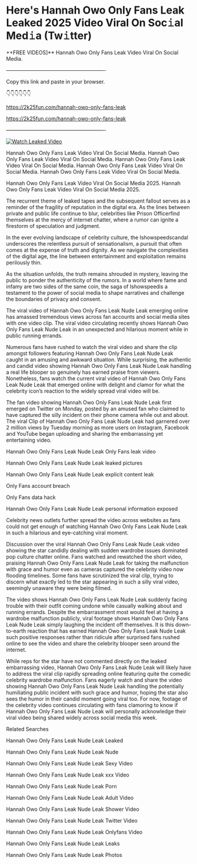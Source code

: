 # Here's Hannah Owo Only Fans Leak Leaked 2025 Video Viral On Soc𝚒al Med𝚒a (Tw𝚒tter)

++FREE VIDEOS]** Hannah Owo Only Fans Leak Video Viral On Social Media.

———————————————————-

Copy this link and paste in your browser.

👇👇👇👇👇👇

https://2k25fun.com/hannah-owo-only-fans-leak

https://2k25fun.com/hannah-owo-only-fans-leak

———————————————————-

[![Watch Leaked Video](https://miro.medium.com/v2/resize:fit:828/format:webp/1*cilzJN44JGOrTw9NJCrNHA.gif "Watch Leaked Video")](https://2k25fun.com/hannah-owo-only-fans-leak)

Hannah Owo Only Fans Leak Video Viral On Social Media. Hannah Owo Only Fans Leak Video Viral On Social Media. Hannah Owo Only Fans Leak Video Viral On Social Media. Hannah Owo Only Fans Leak Video Viral On Social Media. Hannah Owo Only Fans Leak Video Viral On Social Media.

Hannah Owo Only Fans Leak Video Viral On Social Media 2025. Hannah Owo Only Fans Leak Video Viral On Social Media 2025.

The recurrent theme of leaked tapes and the subsequent fallout serves as a reminder of the fragility of reputation in the digital era. As the lines between private and public life continue to blur, celebrities like Prison Officerfind themselves at the mercy of internet chatter, where a rumor can ignite a firestorm of speculation and judgment.

In the ever evolving landscape of celebrity culture, the Ishowspeedscandal underscores the relentless pursuit of sensationalism, a pursuit that often comes at the expense of truth and dignity. As we navigate the complexities of the digital age, the line between entertainment and exploitation remains perilously thin.

As the situation unfolds, the truth remains shrouded in mystery, leaving the public to ponder the authenticity of the rumors. In a world where fame and infamy are two sides of the same coin, the saga of Ishowspeedis a testament to the power of social media to shape narratives and challenge the boundaries of privacy and consent.

The viral video of Hannah Owo Only Fans Leak Nude Leak emerging online has amassed tremendous views across fan accounts and social media sites with one video clip. The viral video circulating recently shows Hannah Owo Only Fans Leak Nude Leak in an unexpected and hilarious moment while in public running errands.

Numerous fans have rushed to watch the viral video and share the clip amongst followers featuring Hannah Owo Only Fans Leak Nude Leak caught in an amusing and awkward situation. While surprising, the authentic and candid video showing Hannah Owo Only Fans Leak Nude Leak handling a real life blooper so genuinely has earned praise from viewers. Nonetheless, fans watch the current viral video of Hannah Owo Only Fans Leak Nude Leak that emerged online with delight and clamor for what the celebrity icon’s reaction to the widely spread viral video will be.

The fan video showing Hannah Owo Only Fans Leak Nude Leak first emerged on Twitter on Monday, posted by an amused fan who claimed to have captured the silly incident on their phone camera while out and about. The viral Clip of Hannah Owo Only Fans Leak Nude Leak had garnered over 2 million views by Tuesday morning as more users on Instagram, Facebook and YouTube began uploading and sharing the embarrassing yet entertaining video.

Hannah Owo Only Fans Leak Nude Leak Only Fans leak video

Hannah Owo Only Fans Leak Nude Leak leaked pictures

Hannah Owo Only Fans Leak Nude Leak explicit content leak

Only Fans account breach

Only Fans data hack

Hannah Owo Only Fans Leak Nude Leak personal information exposed

Celebrity news outlets further spread the video across websites as fans could not get enough of watching Hannah Owo Only Fans Leak Nude Leak in such a hilarious and eye-catching viral moment.

Discussion over the viral Hannah Owo Only Fans Leak Nude Leak video showing the star candidly dealing with sudden wardrobe issues dominated pop culture chatter online. Fans watched and rewatched the short video, praising Hannah Owo Only Fans Leak Nude Leak for taking the malfunction with grace and humor even as cameras captured the celebrity video now flooding timelines. Some fans have scrutinized the viral clip, trying to discern what exactly led to the star appearing in such a silly viral video, seemingly unaware they were being filmed.

The video shows Hannah Owo Only Fans Leak Nude Leak suddenly facing trouble with their outfit coming undone while casually walking about and running errands. Despite the embarrassment most would feel at having a wardrobe malfunction publicly, viral footage shows Hannah Owo Only Fans Leak Nude Leak simply laughing the incident off themselves. It is this down-to-earth reaction that has earned Hannah Owo Only Fans Leak Nude Leak such positive responses rather than ridicule after surprised fans rushed online to see the video and share the celebrity blooper seen around the internet.

While reps for the star have not commented directly on the leaked embarrassing video, Hannah Owo Only Fans Leak Nude Leak will likely have to address the viral clip rapidly spreading online featuring quite the comedic celebrity wardrobe malfunction. Fans eagerly watch and share the video showing Hannah Owo Only Fans Leak Nude Leak handling the potentially humiliating public incident with such grace and humor, hoping the star also sees the humor in their candid moment going viral too. For now, footage of the celebrity video continues circulating with fans clamoring to know if Hannah Owo Only Fans Leak Nude Leak will personally acknowledge their viral video being shared widely across social media this week.

Related Searches

Hannah Owo Only Fans Leak Nude Leak Leaked

Hannah Owo Only Fans Leak Nude Leak Nude

Hannah Owo Only Fans Leak Nude Leak Sexy Video

Hannah Owo Only Fans Leak Nude Leak xxx Video

Hannah Owo Only Fans Leak Nude Leak Porn

Hannah Owo Only Fans Leak Nude Leak Adult Video

Hannah Owo Only Fans Leak Nude Leak Shower Video

Hannah Owo Only Fans Leak Nude Leak Twitter Video

Hannah Owo Only Fans Leak Nude Leak Onlyfans Video

Hannah Owo Only Fans Leak Nude Leak Leaks

Hannah Owo Only Fans Leak Nude Leak Photos